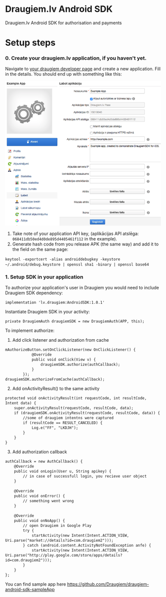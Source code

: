 Draugiem.lv Android SDK
===========
Draugiem.lv Android SDK for authorisation and payments


Setup steps
===============
### 0. Create your draugiem.lv application, if you haven't yet.

Navigate to [your draugiem developer page](https://www.draugiem.lv/applications/dev/myapps/) and create a new application.
Fill in the details. You should end up with something like this:

![App creation form](https://raw.githubusercontent.com/aigarssilavs/DraugiemSDK/master/Documents/appCreationForm.png)

1. Take note of your application API key, (aplikācijas API atslēga: `068411db50ed4d0de895d4405461f112` in the example).
2. Generate hash code from you release APK (the same way) and add it to the field on the same page:

`keytool -exportcert -alias androiddebugkey -keystore ~/.android/debug.keystore | openssl sha1 -binary | openssl base64`

### 1. Setup SDK in your application

To authorize your application's user in Draugiem you would need to include Draugiem SDK dependency:

```
implementation 'lv.draugiem:AndroidSDK:1.0.1'
```
    
Instantiate Draugiem SDK in your activity:
```
private DraugiemAuth draugiemSDK = new DraugiemAuth(APP, this);
```

To implement authorize:
1. Add click listener and authorization from cache
```
mAuthorizeButton.setOnClickListener(new OnClickListener() {
            @Override
            public void onClick(View v) {
                draugiemSDK.authorize(authCallback);
            }
        });
draugiemSDK.authorizeFromCache(authCallback);
```
2. Add onActivityResult() to the same activity
```
protected void onActivityResult(int requestCode, int resultCode, Intent data) {
    super.onActivityResult(requestCode, resultCode, data);
    if (draugiemSDK.onActivityResult(requestCode, resultCode, data)) {
        //some of draugiem intentns were captured
        if (resultCode == RESULT_CANCELED) {
            Log.e("FF", "LKDJH");
        }
    }
}
```
3. Add authorization callback
```
authCallback = new AuthCallback() {
    @Override
    public void onLogin(User u, String apikey) {
        // in case of successfull login, you recieve user object
    }

    @Override
    public void onError() {
        // something went wrong
    }

    @Override
    public void onNoApp() {
        // open Draugiem in Google Play
        try {
            startActivity(new Intent(Intent.ACTION_VIEW, Uri.parse("market://details?id=com.draugiem2")));
        } catch (android.content.ActivityNotFoundException anfe) {
            startActivity(new Intent(Intent.ACTION_VIEW, Uri.parse("http://play.google.com/store/apps/details?id=com.draugiem2")));
        }
    }
};
```

You can find sample app here https://github.com/Draugiem/draugiem-android-sdk-sampleApp
